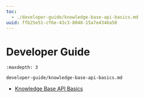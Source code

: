 ```yaml
---
toc:
  - ./developer-guide/knowledge-base-api-basics.md
uuid: ffb25e51-cf6e-43c3-8048-15a7e4346a50
---
```

# Developer Guide

```{toctree}
:maxdepth: 3

developer-guide/knowledge-base-api-basics.md
```

* [Knowledge Base API Basics](./developer-guide/knowledge-base-api-basics.md)
